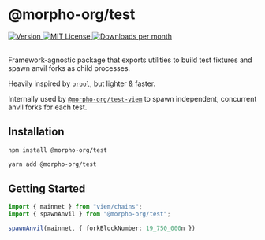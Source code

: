 # @morpho-org/test

<a href="https://www.npmjs.com/package/@morpho-org/test">
    <picture>
        <source media="(prefers-color-scheme: dark)" srcset="https://img.shields.io/npm/v/@morpho-org/test?colorA=21262d&colorB=21262d&style=flat">
        <img src="https://img.shields.io/npm/v/@morpho-org/test?colorA=f6f8fa&colorB=f6f8fa&style=flat" alt="Version">
    </picture>
</a>
<a href="https://github.com/wevm/@morpho-org/test/blob/main/LICENSE">
    <picture>
        <source media="(prefers-color-scheme: dark)" srcset="https://img.shields.io/npm/l/@morpho-org/test?colorA=21262d&colorB=21262d&style=flat">
        <img src="https://img.shields.io/npm/l/@morpho-org/test?colorA=f6f8fa&colorB=f6f8fa&style=flat" alt="MIT License">
    </picture>
</a>
<a href="https://www.npmjs.com/package/@morpho-org/test">
    <picture>
        <source media="(prefers-color-scheme: dark)" srcset="https://img.shields.io/npm/dm/@morpho-org/test?colorA=21262d&colorB=21262d&style=flat">
        <img src="https://img.shields.io/npm/dm/@morpho-org/test?colorA=f6f8fa&colorB=f6f8fa&style=flat" alt="Downloads per month">
    </picture>
</a>
<br />
<br />

Framework-agnostic package that exports utilities to build test fixtures and spawn anvil forks as child processes.

Heavily inspired by [`prool`](https://github.com/wevm/prool), but lighter & faster.

Internally used by [`@morpho-org/test-viem`](../test-viem/) to spawn independent, concurrent anvil forks for each test.

## Installation

```bash
npm install @morpho-org/test
```

```bash
yarn add @morpho-org/test
```

## Getting Started

```typescript
import { mainnet } from "viem/chains";
import { spawnAnvil } from "@morpho-org/test";

spawnAnvil(mainnet, { forkBlockNumber: 19_750_000n })
```
